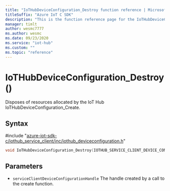 ```yaml
---                             
title: "IoTHubDeviceConfiguration_Destroy function reference | Microsoft Docs" 
titleSuffix: "Azure IoT C SDK"            
description: "This is the function reference page for the IoTHubDeviceConfiguration_Destroy() function in the Azure IoT C SDK. This SDK is used with Azure IoT Hub and Azure IoT Hub Device Provisioning Service"            
manager: timlt                 
author: wesmc7777              
ms.author: wesmc               
ms.date: 09/23/2020                    
ms.service: "iot-hub"             
ms.custom: ""                
ms.topic: "reference"        
---                            
```


# IoTHubDeviceConfiguration_Destroy()

Disposes of resources allocated by the IoT Hub IoTHubDeviceConfiguration_Create.

## Syntax

\#include "[azure-iot-sdk-c/iothub_service_client/inc/iothub_deviceconfiguration.h](../iothub-deviceconfiguration-h.md)"  
```C
void IoTHubDeviceConfiguration_Destroy(IOTHUB_SERVICE_CLIENT_DEVICE_CONFIGURATION_HANDLE  serviceClientDeviceConfigurationHandle);
```

## Parameters
* `serviceClientDeviceConfigurationHandle` The handle created by a call to the create function.

